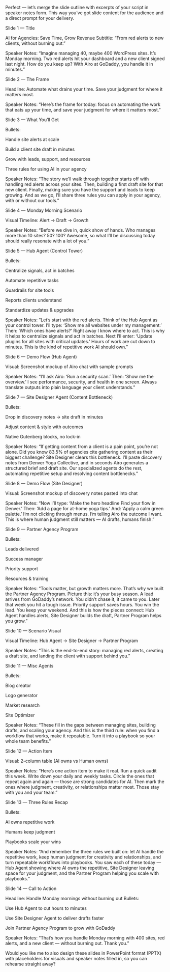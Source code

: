 Perfect — let’s merge the slide outline with excerpts of your script in speaker notes form. This way you’ve got slide content for the audience and a direct prompt for your delivery.

Slide 1 — Title

AI for Agencies: Save Time, Grow Revenue
Subtitle: “From red alerts to new clients, without burning out.”

Speaker Notes:
“Imagine managing 40, maybe 400 WordPress sites. It’s Monday morning. Two red alerts hit your dashboard and a new client signed last night. How do you keep up? With Airo at GoDaddy, you handle it in minutes.”

Slide 2 — The Frame

Headline: Automate what drains your time. Save your judgment for where it matters most.

Speaker Notes:
“Here’s the frame for today: focus on automating the work that eats up your time, and save your judgment for where it matters most.”

Slide 3 — What You’ll Get

Bullets:

Handle site alerts at scale

Build a client site draft in minutes

Grow with leads, support, and resources

Three rules for using AI in your agency

Speaker Notes:
“The story we’ll walk through together starts off with handling red alerts across your sites. Then, building a first draft site for that new client. Finally, making sure you have the support and leads to keep growing. And as we go, I’ll share three rules you can apply in your agency, with or without our tools.”

Slide 4 — Monday Morning Scenario

Visual Timeline: Alert → Draft → Growth

Speaker Notes:
“Before we dive in, quick show of hands. Who manages more than 10 sites? 50? 100? Awesome, so what I’ll be discussing today should really resonate with a lot of you.”

Slide 5 — Hub Agent (Control Tower)

Bullets:

Centralize signals, act in batches

Automate repetitive tasks

Guardrails for site tools

Reports clients understand

Standardize updates & upgrades

Speaker Notes:
“Let’s start with the red alerts. Think of the Hub Agent as your control tower. I’ll type: ‘Show me all websites under my management.’ Then: ‘Which ones have alerts?’ Right away I know where to act. This is why it helps to centralize signals and act in batches.
Next I’ll enter: ‘Update plugins for all sites with critical updates.’ Hours of work are cut down to minutes. This is the kind of repetitive work AI should own.”

Slide 6 — Demo Flow (Hub Agent)

Visual: Screenshot mockup of Airo chat with sample prompts

Speaker Notes:
“I’ll ask Airo: ‘Run a security scan.’ Then: ‘Show me the overview.’ I see performance, security, and health in one screen. Always translate outputs into plain language your client understands.”

Slide 7 — Site Designer Agent (Content Bottleneck)

Bullets:

Drop in discovery notes → site draft in minutes

Adjust content & style with outcomes

Native Gutenberg blocks, no lock-in

Speaker Notes:
“If getting content from a client is a pain point, you’re not alone. Did you know 83.5% of agencies cite gathering content as their biggest challenge? Site Designer clears this bottleneck. I’ll paste discovery notes from Denver Yoga Collective, and in seconds Airo generates a structured brief and draft site. Our specialized agents do the rest, automating repetitive setup and resolving content bottlenecks.”

Slide 8 — Demo Flow (Site Designer)

Visual: Screenshot mockup of discovery notes pasted into chat

Speaker Notes:
“Now I’ll type: ‘Make the hero headline Find your flow in Denver.’ Then: ‘Add a page for at-home yoga tips.’ And: ‘Apply a calm green palette.’ I’m not clicking through menus. I’m telling Airo the outcome I want. This is where human judgment still matters — AI drafts, humans finish.”

Slide 9 — Partner Agency Program

Bullets:

Leads delivered

Success manager

Priority support

Resources & training

Speaker Notes:
“Tools matter, but growth matters more. That’s why we built the Partner Agency Program. Picture this: it’s your busy season. A lead arrives from GoDaddy’s network. You didn’t chase it, it came to you. Later that week you hit a tough issue. Priority support saves hours. You win the lead. You keep your weekend. And this is how the pieces connect: Hub Agent handles alerts, Site Designer builds the draft, Partner Program helps you grow.”

Slide 10 — Scenario Visual

Visual Timeline: Hub Agent → Site Designer → Partner Program

Speaker Notes:
“This is the end-to-end story: managing red alerts, creating a draft site, and landing the client with support behind you.”

Slide 11 — Misc Agents

Bullets:

Blog creator

Logo generator

Market research

Site Optimizer

Speaker Notes:
“These fill in the gaps between managing sites, building drafts, and scaling your agency. And this is the third rule: when you find a workflow that works, make it repeatable. Turn it into a playbook so your whole team benefits.”

Slide 12 — Action Item

Visual: 2-column table (AI owns vs Human owns)

Speaker Notes:
“Here’s one action item to make it real. Run a quick audit this week. Write down your daily and weekly tasks. Circle the ones that repeat again and again — those are strong candidates for AI. Then mark the ones where judgment, creativity, or relationships matter most. Those stay with you and your team.”

Slide 13 — Three Rules Recap

Bullets:

AI owns repetitive work

Humans keep judgment

Playbooks scale your wins

Speaker Notes:
“And remember the three rules we built on: let AI handle the repetitive work, keep human judgment for creativity and relationships, and turn repeatable workflows into playbooks. You saw each of these today — Hub Agent showing where AI owns the repetitive, Site Designer leaving space for your judgment, and the Partner Program helping you scale with playbooks.”

Slide 14 — Call to Action

Headline: Handle Monday mornings without burning out
Bullets:

Use Hub Agent to cut hours to minutes

Use Site Designer Agent to deliver drafts faster

Join Partner Agency Program to grow with GoDaddy

Speaker Notes:
“That’s how you handle Monday morning with 400 sites, red alerts, and a new client — without burning out. Thank you.”

Would you like me to also design these slides in PowerPoint format (PPTX) with placeholders for visuals and speaker notes filled in, so you can rehearse straight away?